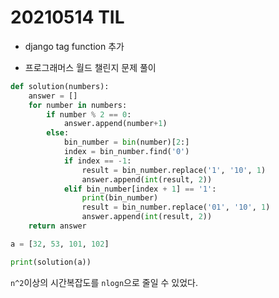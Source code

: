# 20210514 TIL

- django tag function 추가

- 프로그래머스 월드 챌린지 문제 풀이<br>
```python
def solution(numbers):
    answer = []
    for number in numbers:
        if number % 2 == 0:
            answer.append(number+1)
        else:
            bin_number = bin(number)[2:]
            index = bin_number.find('0')
            if index == -1:
                result = bin_number.replace('1', '10', 1)
                answer.append(int(result, 2))
            elif bin_number[index + 1] == '1':
                print(bin_number)
                result = bin_number.replace('01', '10', 1)
                answer.append(int(result, 2))
    return answer

a = [32, 53, 101, 102]

print(solution(a))
```
`n^2`이상의 시간복잡도를 `nlogn`으로 줄일 수 있었다. 
